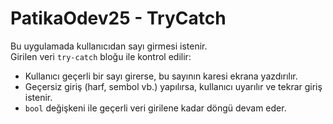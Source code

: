 # PatikaOdev25 - TryCatch

Bu uygulamada kullanıcıdan sayı girmesi istenir.  
Girilen veri `try-catch` bloğu ile kontrol edilir:

- Kullanıcı geçerli bir sayı girerse, bu sayının karesi ekrana yazdırılır.
- Geçersiz giriş (harf, sembol vb.) yapılırsa, kullanıcı uyarılır ve tekrar giriş istenir.
- `bool` değişkeni ile geçerli veri girilene kadar döngü devam eder.
